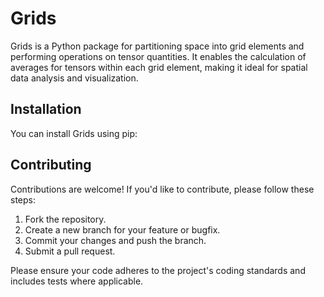 # Grids

Grids is a Python package for partitioning space into grid elements and performing operations on tensor quantities. It enables the calculation of averages for tensors within each grid element, making it ideal for spatial data analysis and visualization.

## Installation

You can install Grids using pip:

## Contributing

Contributions are welcome! If you'd like to contribute, please follow these steps:

1. Fork the repository.
2. Create a new branch for your feature or bugfix.
3. Commit your changes and push the branch.
4. Submit a pull request.

Please ensure your code adheres to the project's coding standards and includes tests where applicable.
